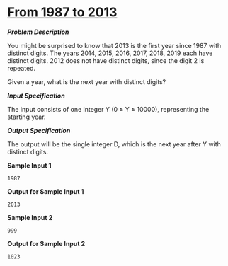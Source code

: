 # [From 1987 to 2013](https://dmoj.ca/problem/ccc13S1)

***Problem Description***

You might be surprised to know that 2013 is the first year since 1987 with distinct digits. The years
2014, 2015, 2016, 2017, 2018, 2019 each have distinct digits. 2012 does not have distinct digits,
since the digit 2 is repeated.

Given a year, what is the next year with distinct digits?

***Input Specification***

The input consists of one integer Y (0 ≤ Y ≤ 10000), representing the starting year.

***Output Specification***

The output will be the single integer D, which is the next year after Y with distinct digits.

**Sample Input 1**
```
1987
```

**Output for Sample Input 1**
```
2013
```

**Sample Input 2**
```
999
```

**Output for Sample Input 2**
```
1023
```
